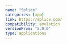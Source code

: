 ```yaml
---
name: "Splice"
categories: [app]
link: https://splice.com/
compatibility: emulation
versionFrom: "5.0.6"
type: applications
---
```



